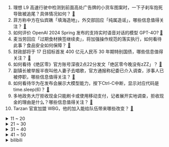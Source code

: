 1. 理想 L9 高速行驶中检测到前面高处广告牌的小货车图案时，一下子刹车抱死导致被追尾？具体情况如何？ [:link:](https://www.zhihu.com/question/655443484)
2. 菲方称中方在仙宾礁「填海造地」，外交部回应「纯属造谣」，哪些信息值得关注？ [:link:](https://www.zhihu.com/question/655882632)
3. 如何评价 OpenAI 2024 Spring 发布的支持实时语音对话的模型 GPT-4O? [:link:](https://www.zhihu.com/question/655916303)
4. 麦当劳回应「过期食材换签继续卖」，将加强操作规范的落实执行，如何看待此事？食品安全如何保障？ [:link:](https://www.zhihu.com/question/655842171)
5. 财政部将于 17 日招标首发 400 亿元人民币 30 年期特别国债，哪些信息值得关注？ [:link:](https://www.zhihu.com/question/655852253)
6. 如何看待《绝区零》官方账号深夜2点22分发文「绝区零今晚没有zZZ」？ [:link:](https://www.zhihu.com/question/655917605)
7. 副镇长被举报半夜叫他人妻子去唱歌，官方通报称纪委已介入调查，涉事人已被停职，哪些信息值得关注？ [:link:](https://www.zhihu.com/question/655881148)
8. 如何看待华为在发布会展示大模型能力，按下Ctrl-C中断，显示对应代码是time.sleep(6)？ [:link:](https://www.zhihu.com/question/655565411)
9. 多地政务大厅拒收现金只能刷卡或使用移动支付，记者展开实地调查，拒收现金的理由是什么？哪些信息值得关注？ [:link:](https://www.zhihu.com/question/655877042)
10. Tarzan 官宣加盟 WBG，他的加入能给队伍带来哪些改变？ [:link:](https://www.zhihu.com/question/655881737)
<details>
<summary>11 ~ 20</summary>

11. 一年存5万块钱对你来说难么？ [:link:](https://www.zhihu.com/question/655497715)
12. 椰树被罚 40 万元后直播间画风突变，模特穿防晒服直播捂严实了，如何看待此事？ [:link:](https://www.zhihu.com/question/655841501)
13. 孩子的语文成绩差，有哪些挽救办法？ [:link:](https://www.zhihu.com/question/655587386)
14. 在电影《功夫》里，包租公能否独自接下盲琴魔的最后一波？ [:link:](https://www.zhihu.com/question/457665962)
15. 每天连续跑步10公里以上，真的会对身体有害吗？前几天，我跑一休一，感觉身体恢复的并不好，大家觉得呢? [:link:](https://www.zhihu.com/question/655533901)
16. 每天吃半斤牛肉，连续吃一年体质会不会有变化？ [:link:](https://www.zhihu.com/question/64085283)
17. 新加坡总理李显龙正式递交辞呈，并正式向总统建议由黄循财出任新总理 ，还有哪些信息值得关注？ [:link:](https://www.zhihu.com/question/655888313)
18. 国内哪个歌手能有实力参加《歌手2024》？ [:link:](https://www.zhihu.com/question/655676132)
19. Steam 游戏中文好评率普遍低于英文，这一调查结果说明什么？ [:link:](https://www.zhihu.com/question/654695098)
20. 如何看待佳能r62大幅降价？ [:link:](https://www.zhihu.com/question/655757996)
</details>
<details>
<summary>21 ~ 30</summary>

21. 留学审查门槛抬高，学术国际交流受阻，出国留学的路越来越窄了吗？ [:link:](https://www.zhihu.com/question/655551713)
22. 安徽阜阳一动物园 20 只东北虎死亡，官方称成立调查组全面调查，暴露出哪些问题？谁将担责？ [:link:](https://www.zhihu.com/question/655846164)
23. 刘邦经常打败仗，项羽就败一次为何就丢了天下？ [:link:](https://www.zhihu.com/question/499834208)
24. 中国海警位黄岩岛海域开展常态化训练，如何解读此次行动？ [:link:](https://www.zhihu.com/question/655869877)
25. 学术期刊是否应该收录失败的实验和失败的idea? [:link:](https://www.zhihu.com/question/655755843)
26. 有哪些旅行地，是你「期待值最低，但惊喜度最高的」？ [:link:](https://www.zhihu.com/question/655140390)
27. 当被面试官问到「为什么不选择本专业就业」时，该怎么回答？ [:link:](https://www.zhihu.com/question/593749953)
28. 如何看待《英雄联盟》「老头杯」训练赛 otto 队内队员内讧事件？ [:link:](https://www.zhihu.com/question/655808809)
29. 如何评价徐杰搓澡式防守？ [:link:](https://www.zhihu.com/question/655505356)
30. 如何评价 2024 年科技投资趋势，有哪些新方向吗？ [:link:](https://www.zhihu.com/question/655559279)
</details>
<details>
<summary>31 ~ 40</summary>

31. 把100只家鸡放到荒野中，3年后它们有什么变化？ [:link:](https://www.zhihu.com/question/434124471)
32. 怎么评价《货币战争》一书？ [:link:](https://www.zhihu.com/question/21309716)
33. 和深爱的人一起旅行是种什么体验？ [:link:](https://www.zhihu.com/question/655338213)
34. 上班很忙、社交圈越来越窄，完全忘了恋爱的悸动，该如何从心理层面坦然接受独身？ [:link:](https://www.zhihu.com/question/655377129)
35. 互联网转行国企，入职后会有心理落差吗？ [:link:](https://www.zhihu.com/question/652238188)
36. 现在很多年轻人流行辞职回农村种地，你怎么看待？ [:link:](https://www.zhihu.com/question/655802225)
37. 北向资金披露机制调整，5 月 13 日起实时成交额等数据将被取消，将产生哪些影响？ [:link:](https://www.zhihu.com/question/655849122)
38. 怎么理解开源项目若依（RuoYi）存在的意义？ [:link:](https://www.zhihu.com/question/611910819)
39. 如何看待《英雄联盟》打野开局就放养上路，而且基本默认上路一个人的玩法？ [:link:](https://www.zhihu.com/question/655283733)
40. 财政部公布 2024 年一般国债、超长期特别国债发行有关安排，超长期特别国债是什么？有何影响？ [:link:](https://www.zhihu.com/question/655873570)
</details>
<details>
<summary>41 ~ 50</summary>

41. 为什么要打击盗墓？ [:link:](https://www.zhihu.com/question/655814393)
42. 如何让自己的运气好起来? [:link:](https://www.zhihu.com/question/646353836)
43. 古蒂相比于哈维，为何没能成为大师？ [:link:](https://www.zhihu.com/question/324379495)
44. OpenAI 发布会将演示 ChatGPT 和 GPT-4 更新的功能，你有哪些期待？ [:link:](https://www.zhihu.com/question/655886204)
45. 你有什么大道至简的养生方法？ [:link:](https://www.zhihu.com/question/646397574)
46. 2024 年 NBA 乐透抽签仪式，老鹰 3% 概率喜提状元签，火箭探花签，各队选秀前景如何？ [:link:](https://www.zhihu.com/question/655838262)
47. 靠玫瑰成分抗老，真的可信吗？ [:link:](https://www.zhihu.com/question/574763161)
48. 在平凡的⽣活⾥，你拍过哪些有故事的「⼈⽣照⽚」？ [:link:](https://www.zhihu.com/question/655877754)
49. 读《水浒传》有什么用吗？ [:link:](https://www.zhihu.com/question/655810487)
50. 米哈游为什么能成功？ [:link:](https://www.zhihu.com/question/655276659)
</details><details>
<summary>bilibili</summary>

</details>